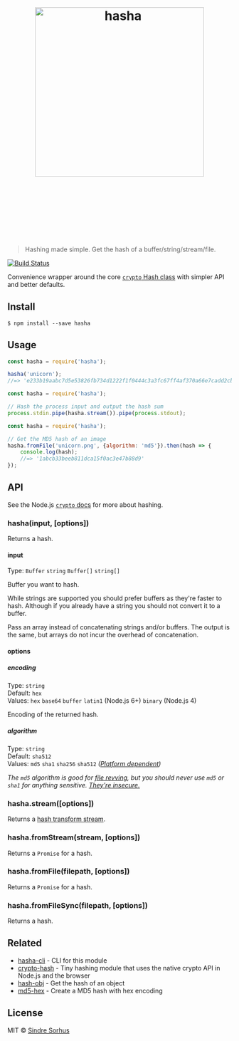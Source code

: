 <h1 align="center">
	<br>
	<br>
	<br>
	<img width="380" src="https://rawgit.com/sindresorhus/hasha/master/media/logo.svg" alt="hasha">
	<br>
	<br>
	<br>
	<br>
	<br>
</h1>

> Hashing made simple. Get the hash of a buffer/string/stream/file.

[![Build Status](https://travis-ci.org/sindresorhus/hasha.svg?branch=master)](https://travis-ci.org/sindresorhus/hasha)

Convenience wrapper around the core [`crypto` Hash class](https://nodejs.org/api/crypto.html#crypto_crypto_createhash_algorithm) with simpler API and better defaults.


## Install

```
$ npm install --save hasha
```


## Usage

```js
const hasha = require('hasha');

hasha('unicorn');
//=> 'e233b19aabc7d5e53826fb734d1222f1f0444c3a3fc67ff4af370a66e7cadd2cb24009f1bc86f0bed12ca5fcb226145ad10fc5f650f6ef0959f8aadc5a594b27'
```

```js
const hasha = require('hasha');

// Hash the process input and output the hash sum
process.stdin.pipe(hasha.stream()).pipe(process.stdout);
```

```js
const hasha = require('hasha');

// Get the MD5 hash of an image
hasha.fromFile('unicorn.png', {algorithm: 'md5'}).then(hash => {
	console.log(hash);
	//=> '1abcb33beeb811dca15f0ac3e47b88d9'
});
```


## API

See the Node.js [`crypto` docs](https://nodejs.org/api/crypto.html#crypto_crypto_createhash_algorithm) for more about hashing.

### hasha(input, [options])

Returns a hash.

#### input

Type: `Buffer` `string` `Buffer[]` `string[]`

Buffer you want to hash.

While strings are supported you should prefer buffers as they're faster to hash. Although if you already have a string you should not convert it to a buffer.

Pass an array instead of concatenating strings and/or buffers. The output is the same, but arrays do not incur the overhead of concatenation.

#### options

##### encoding

Type: `string`<br>
Default: `hex`<br>
Values: `hex` `base64` `buffer` `latin1` (Node.js 6+) `binary` (Node.js 4)

Encoding of the returned hash.

##### algorithm

Type: `string`<br>
Default: `sha512`<br>
Values: `md5` `sha1` `sha256` `sha512` *([Platform dependent](https://nodejs.org/api/crypto.html#crypto_crypto_createhash_algorithm))*

*The `md5` algorithm is good for [file revving](https://github.com/sindresorhus/rev-hash), but you should never use `md5` or `sha1` for anything sensitive. [They're insecure.](http://googleonlinesecurity.blogspot.no/2014/09/gradually-sunsetting-sha-1.html)*

### hasha.stream([options])

Returns a [hash transform stream](https://nodejs.org/api/crypto.html#crypto_class_hash).

### hasha.fromStream(stream, [options])

Returns a `Promise` for a hash.

### hasha.fromFile(filepath, [options])

Returns a `Promise` for a hash.

### hasha.fromFileSync(filepath, [options])

Returns a hash.


## Related

- [hasha-cli](https://github.com/sindresorhus/hasha-cli) - CLI for this module
- [crypto-hash](https://github.com/sindresorhus/crypto-hash) - Tiny hashing module that uses the native crypto API in Node.js and the browser
- [hash-obj](https://github.com/sindresorhus/hash-obj) - Get the hash of an object
- [md5-hex](https://github.com/sindresorhus/md5-hex) - Create a MD5 hash with hex encoding


## License

MIT © [Sindre Sorhus](https://sindresorhus.com)

